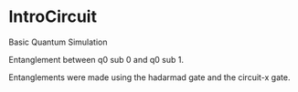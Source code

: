 # IntroCircuit
Basic Quantum Simulation

Entanglement between q0 sub 0 and q0 sub 1. 

Entanglements were made using the hadarmad gate and the circuit-x gate.

